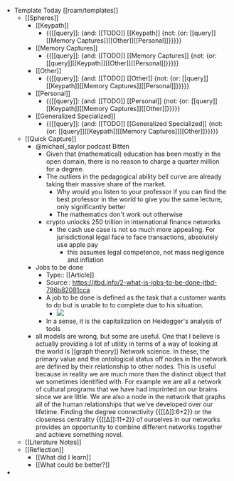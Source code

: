 - Template Today [[roam/templates]]
    - [[Spheres]] 
        - [[Keypath]]
            - {{[[query]]: {and: [[TODO]] [[Keypath]] {not: {or: [[query]][[Memory Captures]][[Other]][[Personal]]}}}}}
        - [[Memory Captures]]
            - {{[[query]]: {and: [[TODO]] [[Memory Captures]] {not: {or: [[query]][[Keypath]][[Other]][[Personal]]}}}}}
        - [[Other]]
            - {{[[query]]: {and: [[TODO]] [[Other]] {not: {or: [[query]][[Keypath]][[Memory Captures]][[Personal]]}}}}}
        - [[Personal]]
            - {{[[query]]: {and: [[TODO]] [[Personal]] {not: {or: [[query]][[Keypath]][[Memory Captures]][[Other]]}}}}}
        - [[Generalized Specialized]]
            - {{[[query]]: {and: [[TODO]] [[Generalized Specialized]] {not: {or: [[query]][[Keypath]][[Memory Captures]][[Other]]}}}}}
    - [[Quick Capture]]
        - @michael_saylor podcast Bitten
            - Given that (mathematical) education has been mostly in the open domain, there is no reason to charge a quarter million for a degree. 
            - The outliers in the pedagogical ability bell curve are already taking their massive share of the market.
                - Why would you listen to your professor if you can find the best professor in the world to give you the same lecture, only significantly better
                - The mathematics don't work out otherwise
            - crypto unlocks 250 trillion in international finance networks 
                - the cash use case is not so much more appealing. For jurisdictional legal face to face transactions, absolutely use apple pay
                    - this assumes legal competence,  not mass negligence and inflation
        - Jobs to be done
            - Type:: [[Article]]
            - Source:: https://jtbd.info/2-what-is-jobs-to-be-done-jtbd-796b82081cca
            - A job to be done is defined as the task that a customer wants to do but is unable to to complete due to his situation.
                - ![](https://firebasestorage.googleapis.com/v0/b/firescript-577a2.appspot.com/o/imgs%2Fapp%2FJavier-knowledge-graph%2FDhxJGlGDpb.png?alt=media&token=00a507fc-d45a-490f-8eb5-5d9ec4a6a84b)
            - In a sense, it is the capitalization on Heidegger's analysis of tools
        - all models are wrong, but some are useful. One that I believe is actually providing a lot of utility in terms of a way of looking at the world is [[graph theory]] Network science. In these, the primary value and the ontological status off nodes in the network are defined by their relationship to other nodes. This is useful because in reality we are much more than the distinct object that we sometimes identified with. For example we are all a network of cultural programs that we have had imprinted on our brains since we are little. We are also a node in the network that graphs all of the human relationships that we've developed over our lifetime. Finding the degree connectivity {{[[∆]]:6+2}} or the closeness centrality {{[[∆]]:11+2}} of ourselves in our networks provides an opportunity to combine different networks together and achieve something novel. 
    - [[Literature Notes]]
    - [[Reflection]]
        - [[What did I learn]]
        - [[What could be better?]]
- 
